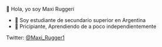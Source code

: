 
👋 Hola, yo soy Maxi Ruggeri
- 🌱 Soy estudiante de secundario superior en Argentina
- 🌱 Pricipiante, Aprendiendo de a poco independientemente
<!---
MaxiRuggeri/MaxiRuggeri is a ✨ special ✨ repository because its `README.md` (this file) appears on your GitHub profile.
You can click the Preview link to take a look at your changes.
--->
Twitter: <a href="https://x.com/Maxi_Rugger1" rel="nofollow"><font style="vertical-align: inherit;"><font style="vertical-align: inherit;">@Maxi_Rugger1</font></font></a>
